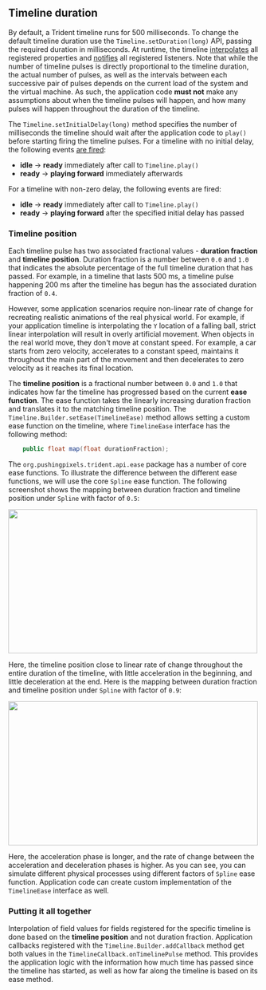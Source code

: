## Timeline duration

By default, a Trident timeline runs for 500 milliseconds. To change the default timeline duration use the `Timeline.setDuration(long)` API, passing the required duration in milliseconds. At runtime, the timeline [interpolates](TimelineInterpolatingFields.md) all registered properties and [notifies](TimelineLifecycle.md) all registered listeners. Note that while the number of timeline pulses is directly proportional to the timeline duration, the actual number of pulses, as well as the intervals between each successive pair of pulses depends on the current load of the system and the virtual machine. As such, the application code **must not** make any assumptions about when the timeline pulses will happen, and how many pulses will happen throughout the duration of the timeline.

The `Timeline.setInitialDelay(long)` method specifies the number of milliseconds the timeline should wait after the application code to `play()` before starting firing the timeline pulses. For a timeline with no initial delay, the following events [are fired](TimelineLifecycle.md):

* **idle** -> **ready** immediately after call to `Timeline.play()`
* **ready** -> **playing forward** immediately afterwards

For a timeline with non-zero delay, the following events are fired:

* **idle** -> **ready** immediately after call to `Timeline.play()`
* **ready** -> **playing forward** after the specified initial delay has passed

### Timeline position

Each timeline pulse has two associated fractional values - **duration fraction** and **timeline position**. Duration fraction is a number between `0.0` and `1.0` that indicates the absolute percentage of the full timeline duration that has passed. For example, in a timeline that lasts 500 ms, a timeline pulse happening 200 ms after the timeline has begun has the associated duration fraction of `0.4`.

However, some application scenarios require non-linear rate of change for recreating realistic animations of the real physical world. For example, if your application timeline is interpolating the `Y` location of a falling ball, strict linear interpolation will result in overly artificial movement. When objects in the real world move, they don't move at constant speed. For example, a car starts from zero velocity, accelerates to a constant speed, maintains it throughout the main part of the movement and then decelerates to zero velocity as it reaches its final location.

The **timeline position** is a fractional number between `0.0` and `1.0` that indicates how far the timeline has progressed based on the current **ease function**. The ease function takes the linearly increasing duration fraction and translates it to the matching timeline position. The `Timeline.Builder.setEase(TimelineEase)` method allows setting a custom ease function on the timeline, where `TimelineEase` interface has the following method:

```java
	public float map(float durationFraction);
```

The `org.pushingpixels.trident.api.ease` package has a number of core ease functions. To illustrate the difference between the different ease functions, we will use the core `Spline` ease function. The following screenshot shows the mapping between duration fraction and timeline position under `Spline` with factor of `0.5`:

<img src="https://raw.githubusercontent.com/kirill-grouchnikov/radiance/sunshine/docs/images/trident/ease-50.png" width="500" height="289" />

Here, the timeline position close to linear rate of change throughout the entire duration of the timeline, with little acceleration in the beginning, and little deceleration at the end. Here is the mapping between duration fraction and timeline position under `Spline` with factor of `0.9`:

<img src="https://raw.githubusercontent.com/kirill-grouchnikov/radiance/sunshine/docs/images/trident/ease-90.png" width="501" height="289" />

Here, the acceleration phase is longer, and the rate of change between the acceleration and deceleration phases is higher. As you can see, you can simulate different physical processes using different factors of `Spline` ease function. Application code can create custom implementation of the `TimelineEase` interface as well.

### Putting it all together

Interpolation of field values for fields registered for the specific timeline is done based on the **timeline position** and not duration fraction. Application callbacks registered with the `Timeline.Builder.addCallback` method get both values in the `TimelineCallback.onTimelinePulse` method. This provides the application logic with the information how much time has passed since the timeline has started, as well as how far along the timeline is based on its ease method.
